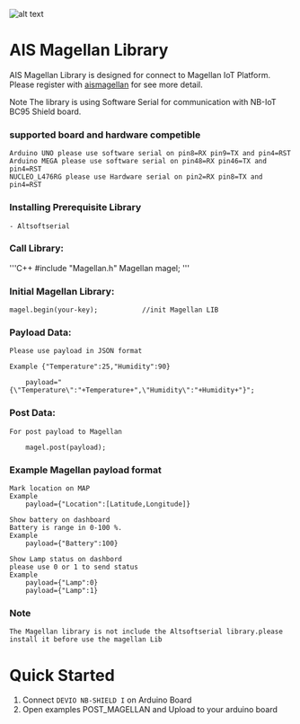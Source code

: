 ![alt text](https://www.aismagellan.io/modules/core/client/img/logo-logo-84-px@3x.png "Magellan")
# AIS Magellan Library

   AIS Magellan Library is designed for connect to Magellan IoT Platform.
Please register with [aismagellan](https://www.aismagellan.io)  for see more detail. 

Note The library is using Software Serial for communication with NB-IoT BC95 Shield board.

### supported board and hardware competible
  
  	Arduino UNO please use software serial on pin8=RX pin9=TX and pin4=RST
  	Arduino MEGA please use software serial on pin48=RX pin46=TX and pin4=RST 
  	NUCLEO_L476RG please use Hardware serial on pin2=RX pin8=TX and pin4=RST
  
### Installing Prerequisite Library
	- Altsoftserial

### Call Library:
'''C++
	#include "Magellan.h"
	Magellan magel;
'''
### Initial Magellan Library:
	magel.begin(your-key);           //init Magellan LIB

### Payload Data: 
	Please use payload in JSON format 
	
	Example {"Temperature":25,"Humidity":90}

		payload="{\"Temperature\":"+Temperature+",\"Humidity\":"+Humidity+"}";

### Post Data:
	For post payload to Magellan

		magel.post(payload);

### Example Magellan payload format
	Mark location on MAP
	Example
		payload={"Location":[Latitude,Longitude]}

	Show battery on dashboard
	Battery is range in 0-100 %.
	Example
		payload={"Battery":100}   

	Show Lamp status on dashbord
	please use 0 or 1 to send status
	Example
		payload={"Lamp":0} 
		payload={"Lamp":1}

### Note
	The Magellan library is not include the Altsoftserial library.please install it before use the magellan Lib 

# Quick Started
  1. Connect `DEVIO NB-SHIELD I` on Arduino Board
  2. Open examples POST_MAGELLAN and Upload to your arduino board
